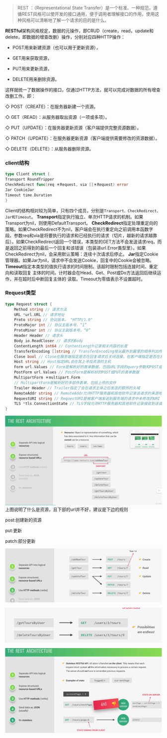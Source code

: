 > REST  ：（Representational State Transfer）是一个标准、一种规范，遵循REST风格可以使开发的接口通用，便于调用者理解接口的作用，使用这种风格可以清晰地了解一个请求的目的是什么。  

**RESTful**架构风格规定，数据的元操作，即CRUD（create，read，update和delete，即数据的增查改删）操作，分别对应四种HTTP操作：

 - POST用来新建资源（也可以用于更新资源），

 - GET用来获取资源，

 - PUT用来更新资源，

 - DELETE用来删除资源。

 这样就统一了数据操作的接口，仅通过HTTP方法，就可以完成对数据的所有增查改删工作。即：  

 ◇ POST（CREATE）：在服务器新建一个资源。 

 ◇ GET（READ）：从服务器取出资源（一项或多项）。

 ◇ PUT（UPDATE）：在服务器更新资源（客户端提供完整资源数据）。

 ◇ PATCH（UPDATE）：在服务器更新资源（客户端提供需要修改的资源数据）。

 ◇ DELETE（DELETE）：从服务器删除资源。  



### client结构

```go
type Client struct {
Transport RoundTripper
CheckRedirect func(req ＊Request, via []＊Request) error
Jar CookieJar
Timeout time.Duration
}
```

Client的结构相对较为简单，只有四个成员，分别是`Transport、CheckRedirect、Jar和Timeout`。
**Transport**指定执行独立、单次HTTP请求的机制。如果Transport为nil，则使用DefaultTransport。
**CheckRedirect**指定处理重定向的策略。如果CheckRedirect不为nil，客户端会在执行重定向之前调用本函数字段。参数req和via是将要执行的请求和已经执行的请求（切片，越新的请求越靠后）。如果CheckRedirect返回一个错误，本类型的GET方法不会发送请求req，而是返回之前得到的最后一个回复和该错误（包装进url.Error类型里）。如果CheckRedirect为nil，会采用默认策略：连续十次请求后停止。
**Jar**指定Cookie管理器。如果Jar为nil，请求中不会发送Cookie，回复中的Cookie会被忽略。
**Timeout**指定本类型的值执行请求的时间限制。该超时限制包括连接时间、重定向和读取回复
主体的时间。计时器会在Head、Get、Post或Do方法返回后继续运作，并在超时后中断回复主体的
读取。Timeout为零值表示不设置超时。  

### Request类型  

```go
type Request struct {
    Method string // 请求方法
    URL *url.URL // 请求地址
    Proto string // 协议版本， "HTTP/1.0"
    ProtoMajor int // 协议主版本号，“1”
    ProtoMinor int // 协议主副版本号，“0”
    Header Header // 请求头
    Body io.ReadCloser // 请求的Body
    ContentLength int64 // ContentLength记录相关内容的长度
    TransferEncoding []string // TransferEncoding按从最外到最里的顺序列出传输编码
    Close bool // Close在服务端指定是否在回复请求后关闭连接，在客户端指定是否在发送请求后关闭    连接
    Host string // Host指定URL会在其上寻找资源的主机
    Form url.Values // Form是解析好的表单数据，包括URL字段的query参数和POST或PUT的表单数据
    PostForm url.Values // PostForm是解析好的POST或PUT的表单数据
    MultipartForm ＊multipart.Form
    // MultipartForm是解析好的多部件表单，包括上传的文件
    Trailer Header // Trailer指定了会在请求主体之后发送的额外的头域
    RemoteAddr string // RemoteAddr允许HTTP服务器和其他软件记录该请求的来源地址，一般用于日志
    RequestURI string // RequestURI是被客户端发送到服务端的请求中未修改的URI
    TLS *tls.ConnectionState // TLS字段允许HTTP服务器和其他软件记录接收到该请求的TLS连接的信息
}
```

![image-20220528005509240](笔记素材图/REST01.png)上图说明了什么是资源，且下部的url并不好，建议是下边的规则

post:创建新的资源

put:更新

patch:部分更新

![image-20220528010033832](笔记素材图/RESTgoodUrl.png)

![image-20220528010221988](笔记素材图/RESTgoodUrl02.png)

![image-20220528010917413](笔记素材图/RESTbe_stateless.png)
